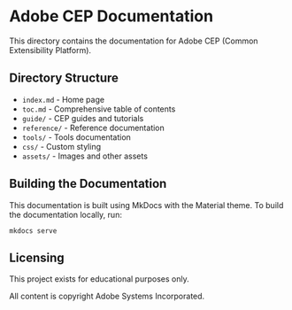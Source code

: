 # Adobe CEP Documentation

This directory contains the documentation for Adobe CEP (Common Extensibility Platform).

## Directory Structure

- `index.md` - Home page
- `toc.md` - Comprehensive table of contents
- `guide/` - CEP guides and tutorials
- `reference/` - Reference documentation
- `tools/` - Tools documentation
- `css/` - Custom styling
- `assets/` - Images and other assets

## Building the Documentation

This documentation is built using MkDocs with the Material theme. To build the documentation locally, run:

```
mkdocs serve
```

## Licensing

This project exists for educational purposes only.

All content is copyright Adobe Systems Incorporated. 